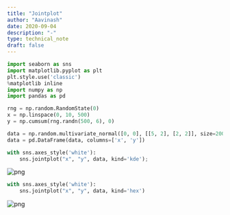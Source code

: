 ```yaml
---
title: "Jointplot"
author: "Aavinash"
date: 2020-09-04
description: "-"
type: technical_note
draft: false
---
```


```python
import seaborn as sns
import matplotlib.pyplot as plt
plt.style.use('classic')
%matplotlib inline
import numpy as np
import pandas as pd
```


```python
rng = np.random.RandomState(0)
x = np.linspace(0, 10, 500)
y = np.cumsum(rng.randn(500, 6), 0)

```


```python
data = np.random.multivariate_normal([0, 0], [[5, 2], [2, 2]], size=2000)
data = pd.DataFrame(data, columns=['x', 'y'])
```


```python
with sns.axes_style('white'):
    sns.jointplot("x", "y", data, kind='kde');
```


![png](Jointplot_4_0.png)



```python
with sns.axes_style('white'):
    sns.jointplot("x", "y", data, kind='hex')
```


![png](Jointplot_5_0.png)



```python

```
